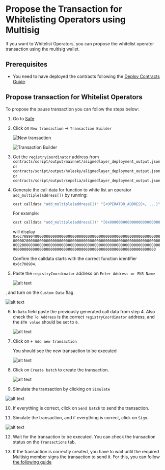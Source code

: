 # Propose the Transaction for Whitelisting Operators using Multisig

If you want to Whitelist Operators, you can propose the whitelist operator transaction using the multisig wallet.

## Prerequisites

- You need to have deployed the contracts following the [Deploy Contracts Guide](./2_deploy_contracts.md).

## Propose transaction for Whitelist Operators

To propose the pause transaction you can follow the steps below:

1. Go to [Safe](https://app.safe.global/home)

2. Click on `New transaction` -> `Transaction Builder`

   ![New transaction](./images/5_b_1_whitelist_operator_1.png)

   ![Transaction Builder](./images/5_b_1_whitelist_operator_2.png)

3. Get the `registryCoordinator` address from ```contracts/script/output/mainnet/alignedlayer_deployment_output.json``` or ```contracts/script/output/holesky/alignedlayer_deployment_output.json``` or ```contracts/script/output/sepolia/alignedlayer_deployment_output.json```

4. Generate the call data for function to white list an operator ```add_multiple(address[])``` by running:
   
   ```bash
   cast calldata "add_multiple(address[])" "[<OPERATOR_ADDRESS>, ...]"
   ```
   
   For example:
   ```bash
   cast calldata "add_multiple(address[])" "[0x0000000000000000000000000000000000000009, 0x0000000000000000000000000000000000000003]"
   ```
   will display ```0x6c7089040000000000000000000000000000000000000000000000000000000000000020000000000000000000000000000000000000000000000000000000000000000200000000000000000000000000000000000000000000000000000000000000090000000000000000000000000000000000000000000000000000000000000003```

   Confirm the calldata starts with the correct function identifier ```0x6c708904```.

5. Paste the `registryCoordinator` address on `Enter Address or ENS Name`

   ![alt text](./images/5_b_1_whitelist_operator_3.png)

 , and turn on the `Custom Data` flag.

   ![alt text](./images/5_b_1_whitelist_operator_4.png)

6. In `Data` field paste the previously generated call data from step 4. Also check the `To Address` is the correct `registryCoordinator` address, and the `ETH value` should be set to `0`.

   ![alt text](./images/5_b_1_whitelist_operator_5.png) 

7. Click on `+ Add new transaction`

   You should see the new transaction to be executed

   ![alt text](./images/5_b_1_whitelist_operator_6.png)

8. Click on `Create batch` to create the transaction.

   ![alt text](./images/5_b_1_whitelist_operator_7.png)

9.  Simulate the transaction by clicking on `Simulate`

   ![alt text](./images/5_b_1_whitelist_operator_8.png)

10. If everything is correct, click on `Send batch` to send the transaction.

11. Simulate the transaction, and if everything is correct, click on `Sign`.

   ![alt text](./images/5_b_1_whitelist_operator_9.png)

12. Wait for the transaction to be executed. You can check the transaction status on the `Transactions` tab.

13. If the transaction is correctly created, you have to wait until the required Multisig member signs the transaction to send it. For this, you can follow [the following guide](./5_b_2_approve_whitelist.md)
